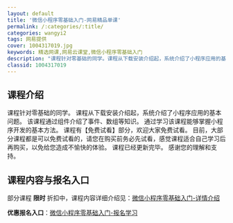 ```yaml
---
layout: default
title: '微信小程序零基础入门-网易精品单课'
permalink: /:categories/:title/
categories: wangyi2
tags: 网易提供
cover: 1004317019.jpg
keywords: 精选网课,网易云课堂,微信小程序零基础入门
description: "课程针对零基础的同学。课程从下载安装介绍起，系统介绍了小程序应用的基本问题。该课程通过组件介绍了事件、数组等知识。通过学习该课程能够掌握小程序开发的基本方法。课程有【免费试看】部分，欢迎大家"
classid: 1004317019
---
```


## 课程介绍

课程针对零基础的同学。
课程从下载安装介绍起，系统介绍了小程序应用的基本问题。
该课程通过组件介绍了事件、数组等知识。
通过学习该课程能够掌握小程序开发的基本方法。
课程有【免费试看】部分，欢迎大家免费试看。
目前，大部分课程都是可以免费试看的，请您在购买前务必先试看，感觉课程适合自己学习后再购买，以免给您造成不愉快的体验。
课程已经更新完毕。
感谢您的理解和支持。

## 课程内容与报名入口

部分课程 **限时** 折扣中，课程内容详细介绍见：[微信小程序零基础入门-详情介绍](https://study.163.com/course/introduction/1004317019.htm?share=1&shareId=1025206652&utm_campaign=share&utm_medium=iphoneShare&utm_source=&utm_u=1025206652)

**优惠报名入口**：[微信小程序零基础入门-报名学习](https://study.163.com/course/introduction/1004317019.htm?share=1&shareId=1025206652&utm_campaign=share&utm_medium=iphoneShare&utm_source=&utm_u=1025206652)

